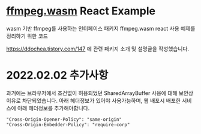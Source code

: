 # [ffmpeg.wasm](https://github.com/ffmpegwasm/ffmpeg.wasm "github ffmpegwasm link") React Example

wasm 기반 ffmpeg를 사용하는 인터페이스 패키지 ffmpeg.wasm react 사용 예제를 정리하기 위한 코드

https://ddochea.tistory.com/147 에 관련 패키지 소개 및 설명글을 작성했습니다.

# 2022.02.02 추가사항
과거에는 브라우저에서 조건없이 허용되었던 SharedArrayBuffer 사용에 대해 보안상 이유로 차단되었습니다.
아래 헤더정보가 있어야 사용가능하며, 웹 배포시 배포한 서비스에 아래 헤더정보를 추가해야합니다.

```
"Cross-Origin-Opener-Policy": "same-origin"
"Cross-Origin-Embedder-Policy": "require-corp"
```
